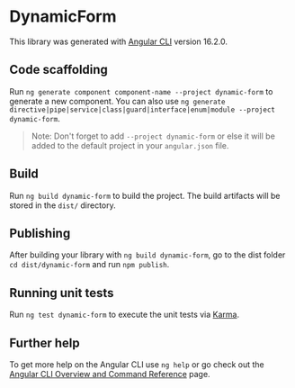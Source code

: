 # DynamicForm

This library was generated with [Angular CLI](https://github.com/angular/angular-cli) version 16.2.0.

## Code scaffolding

Run `ng generate component component-name --project dynamic-form` to generate a new component. You can also use `ng generate directive|pipe|service|class|guard|interface|enum|module --project dynamic-form`.
> Note: Don't forget to add `--project dynamic-form` or else it will be added to the default project in your `angular.json` file. 

## Build

Run `ng build dynamic-form` to build the project. The build artifacts will be stored in the `dist/` directory.

## Publishing

After building your library with `ng build dynamic-form`, go to the dist folder `cd dist/dynamic-form` and run `npm publish`.

## Running unit tests

Run `ng test dynamic-form` to execute the unit tests via [Karma](https://karma-runner.github.io).

## Further help

To get more help on the Angular CLI use `ng help` or go check out the [Angular CLI Overview and Command Reference](https://angular.io/cli) page.

